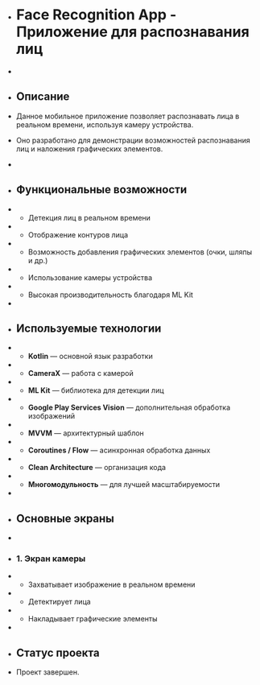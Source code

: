 * # Face Recognition App - Приложение для распознавания лиц
*
* ## Описание
* Данное мобильное приложение позволяет распознавать лица в реальном времени, используя камеру устройства.
* Оно разработано для демонстрации возможностей распознавания лиц и наложения графических элементов.
*
* ## Функциональные возможности
* - Детекция лиц в реальном времени
* - Отображение контуров лица
* - Возможность добавления графических элементов (очки, шляпы и др.)
* - Использование камеры устройства
* - Высокая производительность благодаря ML Kit
*
* ## Используемые технологии
* - **Kotlin** — основной язык разработки
* - **CameraX** — работа с камерой
* - **ML Kit** — библиотека для детекции лиц
* - **Google Play Services Vision** — дополнительная обработка изображений
* - **MVVM** — архитектурный шаблон
* - **Coroutines / Flow** — асинхронная обработка данных
* - **Clean Architecture** — организация кода
* - **Многомодульность** — для лучшей масштабируемости
*
* ## Основные экраны
*
* ### 1. Экран камеры
* - Захватывает изображение в реальном времени
* - Детектирует лица
* - Накладывает графические элементы

*
* ## Статус проекта
* Проект завершен.
